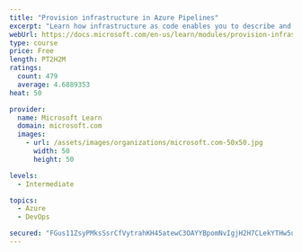 ```yaml
---
title: "Provision infrastructure in Azure Pipelines"
excerpt: "Learn how infrastructure as code enables you to describe and automatically provision the infrastructure that you need for your application."
webUrl: https://docs.microsoft.com/en-us/learn/modules/provision-infrastructure-azure-pipelines/
type: course
price: Free
length: PT2H2M
ratings:
  count: 479
  average: 4.6889353
heat: 50

provider:
  name: Microsoft Learn
  domain: microsoft.com
  images:
    - url: /assets/images/organizations/microsoft.com-50x50.jpg
      width: 50
      height: 50

levels:
  - Intermediate

topics:
  - Azure
  - DevOps

secured: "FGus11ZsyPMksSsrCfVytrahKH45atewC3OAYYBpomNvIgjH2H7CLekYTHw5uVR5lMqDX/Lnu0GKAERlqtn4OnoqG3akb1z40i7cdUPb1FswLC0/l8zdZ2RxySQBKbK5kdsZO/CaL0ZE3zqR9EFdm9rx5VFOuBhI/V60Zs1stLc0NrQdw6FcIpD7ho7R76Trvj7lvLTrKbc4FhwGLo2HIKNQhNWpOcqjXGLcgtFf+tQV+bKrjs57F+B73AEZOW4MeLlstZUsA00GwoLfKjYjXIH5pvO0kF1S2S6VKiCkgz/llqgA1I0XD8iAKFf0VfMMx28CpG6tO/a5ILk6CPIu6pZnBobd3WCGXZlRnjmtdm2ZVD3A/9LLXN4PxhobDHSiUtpHFlMy9SxY0L/9S0gfc3ZJN/70nenvUSC5J9rhY8I=;xZUHu8tH8k0AyH8z9wlO3Q=="
---
```


